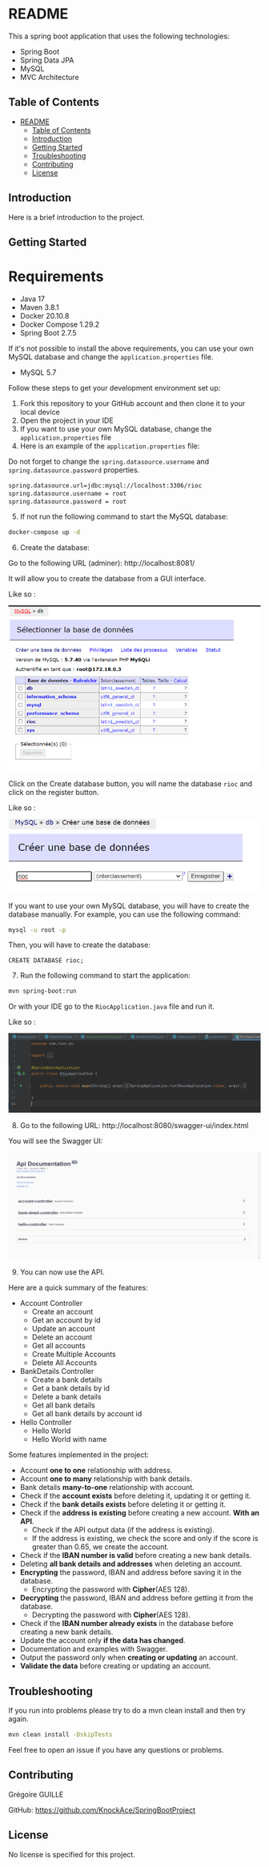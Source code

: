<!-- create readme -->

# README

This a spring boot application that uses the following technologies:

* Spring Boot
* Spring Data JPA
* MySQL
* MVC Architecture

## Table of Contents

- [README](#readme)
  - [Table of Contents](#table-of-contents)
  - [Introduction](#introduction)
  - [Getting Started](#getting-started)
  - [Troubleshooting](#troubleshooting)
  - [Contributing](#contributing)
  - [License](#license)

## Introduction

Here is a brief introduction to the project.

## Getting Started
# Requirements

- Java 17
- Maven 3.8.1
- Docker 20.10.8
- Docker Compose 1.29.2
- Spring Boot 2.7.5

If it's not possible to install the above requirements, you can use your own MySQL database and change the `application.properties` file.

- MySQL 5.7

Follow these steps to get your development environment set up:

1. Fork this repository to your GitHub account and then clone it to your local device
2. Open the project in your IDE
3. If you want to use your own MySQL database, change the `application.properties` file
4. Here is an example of the `application.properties` file:

Do not forget to change the `spring.datasource.username` and `spring.datasource.password` properties.

```properties
spring.datasource.url=jdbc:mysql://localhost:3306/rioc
spring.datasource.username = root
spring.datasource.password = root
```
5. If not run the following command to start the MySQL database:

```bash
docker-compose up -d
```
6. Create the database:

Go to the following URL (adminer): http://localhost:8081/

It will allow you to create the database from a GUI interface.

Like so :

![img.png](img.png)

Click on the Create database button, you will name the database `rioc` and click on the register button.

Like so :

![img_1.png](img_1.png)

If you want to use your own MySQL database, you will have to create the database manually.
For example, you can use the following command:

```bash
mysql -u root -p
```

Then, you will have to create the database:

```sq
CREATE DATABASE rioc;
```

7. Run the following command to start the application:

```bash
mvn spring-boot:run
```

Or with your IDE go to the `RiocApplication.java` file and run it.

Like so :

![img_2.png](img_2.png)

8. Go to the following URL: http://localhost:8080/swagger-ui/index.html

You will see the Swagger UI:

![img_3.png](img_3.png)

9. You can now use the API.

Here are a quick summary of the features:

- Account Controller
  - Create an account
  - Get an account by id
  - Update an account
  - Delete an account
  - Get all accounts
  - Create Multiple Accounts
  - Delete All Accounts
- BankDetails Controller
  - Create a bank details
  - Get a bank details by id
  - Delete a bank details
  - Get all bank details
  - Get all bank details by account id
- Hello Controller
  - Hello World
  - Hello World with name

Some features implemented in the project:
- Account **one to one** relationship with address.
- Account **one to many** relationship with bank details.
- Bank details **many-to-one** relationship with account.
- Check if the **account exists** before deleting it, updating it or getting it.
- Check if the **bank details exists** before deleting it or getting it.
- Check if the **address is existing** before creating a new account. **With an API**.
  - Check if the API output data (if the address is existing).
  - If the address is existing, we check the score and only if the score is greater than 0.65, we create the account.
- Check if the **IBAN number is valid** before creating a new bank details.
- Deleting **all bank details and addresses** when deleting an account.
- **Encrypting** the password, IBAN and address before saving it in the database.
  - Encrypting the password with **Cipher**(AES 128).
- **Decrypting** the password, IBAN and address before getting it from the database.
  - Decrypting the password with **Cipher**(AES 128).
- Check if the **IBAN number already exists** in the database before creating a new bank details.
- Update the account only **if the data has changed**.
- Documentation and examples with Swagger.
- Output the password only when **creating or updating** an account.
- **Validate the data** before creating or updating an account.

## Troubleshooting

  If you run into problems please try to do a mvn clean install and then try again.

```bash
mvn clean install -DskipTests
```

Feel free to open an issue if you have any questions or problems.

## Contributing

Grégoire GUILLE

GitHub: https://github.com/KnockAce/SpringBootProject

## License

No license is specified for this project.